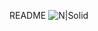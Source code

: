 README
![N|Solid](https://www.google.com/url?sa=i&url=https%3A%2F%2Fdevmagazine.co%2Fventajas-y-desventajas-de-programar-en-lenguaje-c%2F2003%2F&psig=AOvVaw27z4GUiM3mGwmATjqvFnsJ&ust=1591118227966000&source=images&cd=vfe&ved=0CAIQjRxqFwoTCPi9_L2Y4ekCFQAAAAAdAAAAABAD)
